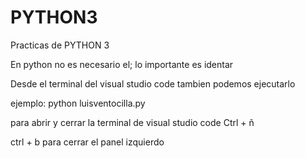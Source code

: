 # PYTHON3
Practicas de PYTHON 3

En python no es necesario el;
lo importante es identar

Desde el terminal del visual studio code tambien podemos ejecutarlo

ejemplo: python luisventocilla.py

para abrir y cerrar la terminal de visual studio code
Ctrl + ñ

ctrl + b para cerrar el panel izquierdo


